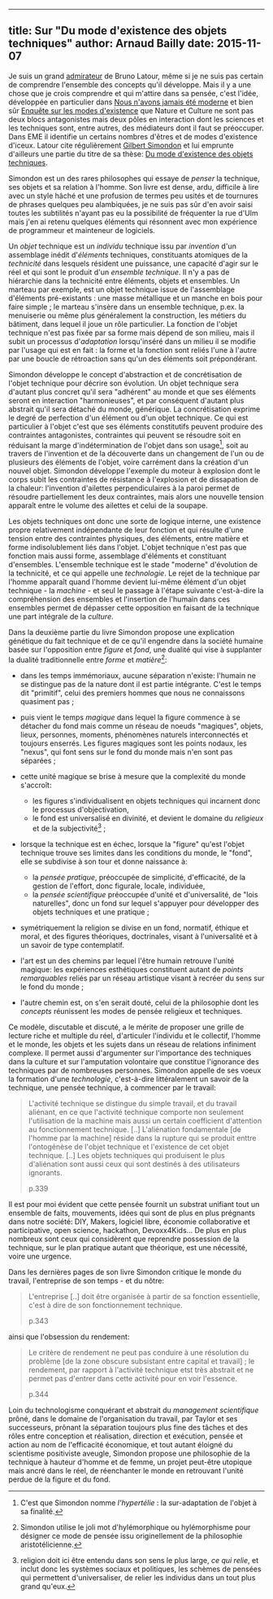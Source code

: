 ------------
title: Sur "Du mode d'existence des objets techniques"
author: Arnaud Bailly 
date: 2015-11-07
------------

Je suis un grand [admirateur](/posts/eme.html) de Bruno Latour, même si je ne suis pas certain de comprendre l'ensemble des
concepts qu'il développe. Mais il y a une chose que je crois comprendre et qui m'attire dans sa pensée, c'est l'idée, développée en
particulier dans [Nous n'avons jamais été moderne]() et bien sûr [Enquête sur les modes d'existence]() que Nature et Culture ne sont
pas deux blocs antagonistes mais deux pôles en interaction dont les sciences et les techniques sont, entre autres, des médiateurs
dont il faut se préoccuper. Dans EME il identifie un certains nombres d'êtres et de modes d'existence d'iceux. Latour cite
régulièrement [Gilbert Simondon](http://gilbert.simondon.fr/) et lui emprunte d'ailleurs une partie du titre de sa thèse:
[Du mode d'existence des objets techniques](http://editions.flammarion.com/Albums_Detail.cfm?ID=41344&levelCode=home).

Simondon est un des rares philosophes qui essaye de *penser* la technique, ses objets et sa relation à l'homme. Son livre est dense,
ardu, difficile à lire avec un style hâché et une profusion de termes peu usités et de tournures de phrases quelques peu
alambiquées, je ne suis pas sûr d'en avoir saisi toutes les subtilités n'ayant pas eu la possibilité de fréquenter la rue d'Ulm mais
j'en ai retenu quelques éléments qui résonnent avec mon expérience de programmeur et mainteneur de logiciels.

Un *objet* technique est un *individu* technique issu par *invention* d'un assemblage inédit d'*éléments* techniques,
constituants atomiques de la *technicité* dans lesquels résident une puissance, une capacité d'agir sur le réel et qui sont le
produit d'un *ensemble technique*. Il n'y a pas de hiérarchie dans la technicité entre éléments, objets et ensembles. Un marteau par
exemple, est un objet technique issue de l'assemblage d'éléments pré-existants : une masse métallique et un manche en bois pour
faire simple ; le marteau s'insère dans un ensemble technique, p.ex. la menuiserie ou même plus généralement la construction,
les métiers du bâtiment, dans lequel il joue un rôle particulier. La fonction de l'objet technique n'est pas fixée par sa forme mais
dépend de son milieu, mais il subit un processus d'*adaptation* lorsqu'inséré dans un milieu il se modifie par l'usage qui est en
fait : la forme et la fonction sont reliés l'une à l'autre par une boucle de rétroaction sans qu'un des éléments soit prépondérant.

Simondon développe le concept d'abstraction et de concrétisation de l'objet technique pour décrire son évolution. Un objet technique
sera d'autant plus concret qu'il sera "adhérent" au monde et que ses éléments seront en interaction "harmonieuses", et par
conséquent d'autant plus abstrait qu'il sera détaché du monde, générique. La concrétisation exprime le degré de perfection d'un
élément ou d'un objet technique. Ce qui est particulier à l'objet c'est que ses éléments constitutifs peuvent produire des
contraintes antagonistes, contraintes qui peuvent se résoudre soit en réduisant la marge d'indétermination de l'objet dans son
usage[^1], soit au travers de l'invention et de la découverte dans un changement de l'un ou de plusieurs des éléments de l'objet,
voire carrément dans la création d'un nouvel objet. Simondon développe l'exemple du moteur à explosion dont le corps subit les
contraintes de résistance à l'explosion et de dissapation de la chaleur: l'invention d'ailettes perpendiculaires à la paroi permet
de résoudre partiellement les deux contraintes, mais alors une nouvelle tension apparaît entre le volume des ailettes et celui de la
soupape.

Les objets techniques ont donc une sorte de logique interne, une existence propre relativement indépendante de leur fonction
et qui résulte d'une tension entre des contraintes physiques, des éléments, entre matière et forme indisolublement liés dans
l'objet. L'objet technique n'est pas que fonction mais aussi forme, assemblage d'éléments et constituant d'ensembles. L'ensemble
technique est le stade "moderne" d'évolution de la technicité, et ce qui appelle une *technologie*. Le rejet de la technique par
l'homme apparaît quand l'homme devient lui-même élément d'un objet technique - la *machine* - et seul le passage à l'étape suivante
c'est-à-dire la compréhension des ensembles et l'insertion de l'humain dans ces ensembles permet de dépasser cette opposition en
faisant de la technique une part intégrale de la *culture*.

Dans la deuxième partie du livre Simondon propose une explication génétique du fait technique et de ce qu'il engendre dans la
société humaine basée sur l'opposition entre *figure* et *fond*, une dualité qui vise à supplanter la dualité traditionnelle entre
*forme* et *matière*[^2]:

* dans les temps immémoriaux, aucune séparation n'existe: l'humain ne se distingue pas de la nature dont il est partie
  intégrante. C'est le temps dit "primitif", celui des premiers hommes que nous ne connaissons quasiment pas ;
* puis vient le temps *magique* dans lequel la figure commence à se détacher du fond mais comme un réseau de noeuds "magiques",
  objets, lieux, personnes, moments, phénomènes naturels interconnectés et toujours enserrés. Les figures
  magiques sont les points nodaux, les "nexus", qui font sens sur le fond du monde mais n'en sont pas séparées ;
* cette unité magique se brise à mesure que la complexité du monde s'accroît: 
    * les figures s'individualisent en objets techniques qui incarnent donc le processus d'objectivation, 
    * le fond est universalisé en divinité, et devient le domaine du *religieux*  et de la subjectivité[^3] ; 
* lorsque la technique est en échec, lorsque la "figure" qu'est l'objet technique trouve ses limites dans les conditions du monde,
  le "fond", elle se subdivise à son tour et donne naissance à: 
    * la *pensée pratique*, préoccupée de simplicité, d'efficacité, de la gestion de l'effort, donc figurale, locale, individuée, 
    * la *pensée scientifique* préoccupée d'unité et d'universalité, de "lois naturelles", donc un fond sur lequel s'appuyer pour
      développer des objets techniques et une pratique ;
* symétriquement la religion se divise en un fond, normatif, éthique et moral, et des figures théoriques, doctrinales, visant à
l'universalité et à un savoir de type contemplatif.

* l'art est un des chemins par lequel l'être humain retrouve l'unité magique: les expériences esthétiques constituent autant de
  *points remarquables* reliés par un réseau artistique visant à recréer du sens sur le fond du monde ;
* l'autre chemin est, on s'en serait douté, celui de la philosophie dont les *concepts* réunissent les modes de pensée religieux et
  techniques.

Ce modèle, discutable et discuté, a le mérite de proposer une grille de lecture riche et multiple du réel, d'articuler l'individu et
le collectif, l'homme et le monde, les objets et les sujets dans un réseau de relations infiniment complexe. Il permet aussi
d'argumenter sur l'importance des techniques dans la culture et sur l'amputation volontaire que constitue l'ignorance des techniques
par de nombreuses personnes. Simondon appelle de ses voeux la formation d'une *technologie*, c'est-à-dire littéralement un savoir de la
technique, une pensée technique, à commencer par le travail:

> L'activité technique se distingue du simple travail, et du travail aliénant, en ce que l'activité technique comporte non seulement
> l'utilisation de la machine mais aussi un certain coefficient d'attention au fonctionnement technique. [..]
> L'aliénation fondamentale [de l'homme par la machine] réside dans la rupture qui se produit enttre l'ontogénèse de l'objet
> technique et l'existence de cet objet technique. [..] Les objets techniques qui produisent le plus d'aliénation sont aussi ceux
> qui sont destinés à des utilisateurs ignorants.
> 
> p.339

Il est pour moi évident que cette pensée fournit un substrat unifiant tout un ensemble de faits, mouvements, idées qui sont de
plus en plus prégnants dans notre société: DIY, Makers, logiciel libre, économie collaborative et participative, open science, hackathon,
Devoxx4Kids... De plus en plus nombreux sont ceux qui considèrent que reprendre possession de la technique, sur le plan
pratique autant que théorique, est une nécessité, voire une urgence.


Dans les dernières pages de son livre Simondon critique le monde du travail, l'entreprise de son temps - et du nôtre:

> L'entreprise [..] doit être organisée à partir de sa fonction essentielle, c'est à dire de son fonctionnement technique.
> 
> p.343

ainsi que l'obsession du rendement:

> Le critère de rendement ne peut pas conduire à une résolution du problème [de la zone obscure subsistant entre capital et travail]
> ; le rendement, par rapport à l'activité technique etst très abstrait et ne permet pas d'entrer dans cette activité pour en voir
> l'essence.
> 
> p.344

Loin du technologisme conquérant et abstrait du *management scientifique* prôné, dans le domaine de l'organisation du travail, par
Taylor et ses successeurs, prônant la séparation toujours plus fine des tâches et des rôles entre conception et réalisation,
direction et exécution, pensée et action au nom de l'efficacité économique, et tout autant éloigné du scientisme positiviste
aveugle, Simondon propose une philosophie de la technique à hauteur d'homme et de femme, un projet peut-être utopique mais ancré
dans le réel, de réenchanter le monde en retrouvant l'unité perdue de la figure et du fond.


[^1]: C'est que Simondon nomme *l'hypertélie* : la sur-adaptation de l'objet à sa finalité. 

[^2]: Simondon utilise le joli mot d'hylémorphique ou hylémorphisme pour désigner ce mode de pensée issu originellement de la
philosophie aristotélicienne.

[^3]: religion doit ici être entendu dans son sens le plus large, *ce qui relie*, et inclut donc les systèmes sociaux et politiques,
les schèmes de pensées qui permettent d'universaliser, de relier les individus dans un tout plus grand qu'eux.
